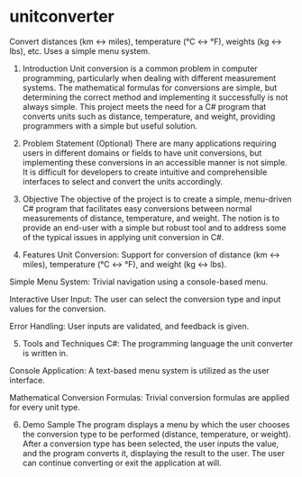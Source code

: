 # unitconverter
Convert distances (km ↔ miles), temperature (°C ↔ °F), weights (kg ↔ lbs), etc. Uses a simple menu system.

1. Introduction
Unit conversion is a common problem in computer programming, particularly when dealing with different measurement systems. The mathematical formulas for conversions are simple, but determining the correct method and implementing it successfully is not always simple. This project meets the need for a C# program that converts units such as distance, temperature, and weight, providing programmers with a simple but useful solution.

2. Problem Statement (Optional)
There are many applications requiring users in different domains or fields to have unit conversions, but implementing these conversions in an accessible manner is not simple. It is difficult for developers to create intuitive and comprehensible interfaces to select and convert the units accordingly.

3. Objective
The objective of the project is to create a simple, menu-driven C# program that facilitates easy conversions between normal measurements of distance, temperature, and weight. The notion is to provide an end-user with a simple but robust tool and to address some of the typical issues in applying unit conversion in C#.

4. Features
Unit Conversion: Support for conversion of distance (km ↔ miles), temperature (°C ↔ °F), and weight (kg ↔ lbs).

Simple Menu System: Trivial navigation using a console-based menu.

Interactive User Input: The user can select the conversion type and input values for the conversion.

Error Handling: User inputs are validated, and feedback is given.

5. Tools and Techniques
C#: The programming language the unit converter is written in.

Console Application: A text-based menu system is utilized as the user interface.

Mathematical Conversion Formulas: Trivial conversion formulas are applied for every unit type.

6. Demo Sample
The program displays a menu by which the user chooses the conversion type to be performed (distance, temperature, or weight). After a conversion type has been selected, the user inputs the value, and the program converts it, displaying the result to the user. The user can continue converting or exit the application at will.
